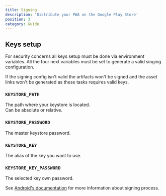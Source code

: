 ```yaml
---
title: Signing
description: 'Distribute your PWA on the Google Play Store'
position: 3
category: Guide
---
```


## Keys setup

For security concerns all keys setup must be done via environment variables.
All the four next variables must be set to generate a valid singing configuration.

If the signing config isn't valid the artifacts won't be signed and the asset links won't be generated as these tasks requires valid keys.

### `KEYSTORE_PATH`
The path where your keystore is located.  
Can be absolute or relative.

### `KEYSTORE_PASSWORD`
The master keystore password.

### `KEYSTORE_KEY`
The alias of the key you want to use.

### `KEYSTORE_KEY_PASSWORD`
The selected key own password.

See [Android's documentation](https://developer.android.com/studio/publish/app-signing) for more information about signing process.
